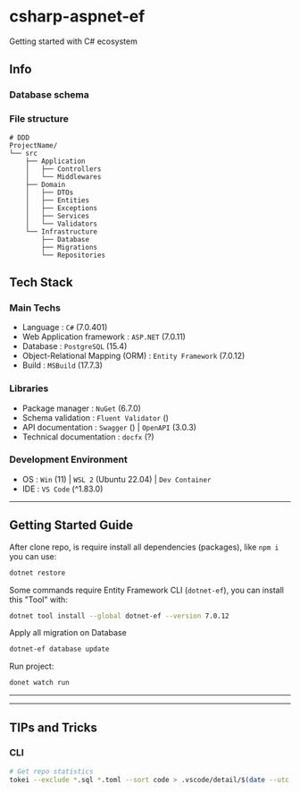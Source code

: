 # csharp-aspnet-ef

Getting started with C# ecosystem

## Info

### Database schema

<!-- [![ER Diagram on DBDiagram](src/database/docs/erd.png)](https://dbdiagram.io/) -->

### File structure

```dir
# DDD
ProjectName/
└── src
	├── Application
	│	├── Controllers
	│	└── Middlewares
	├── Domain
	│	├── DTOs
	│	├── Entities
	│	├── Exceptions
	│	├── Services
	│	└── Validators
	└── Infrastructure
	 	├── Database
	 	├── Migrations
	 	└── Repositories
```

## Tech Stack

### Main Techs

- Language : `C#` (7.0.401)
- Web Application framework : `ASP.NET` (7.0.11)
- Database : `PostgreSQL` (15.4)
- Object-Relational Mapping (ORM) : `Entity Framework` (7.0.12)
- Build : `MSBuild` (17.7.3)

### Libraries

- Package manager : `NuGet` (6.7.0)
- Schema validation : `Fluent Validator` ()
- API documentation : `Swagger` () | `OpenAPI` (3.0.3)
- Technical documentation : `docfx` (?)

### Development Environment

- OS : `Win` (11) | `WSL 2` (Ubuntu 22.04) | `Dev Container`
- IDE : `VS Code` (^1.83.0)

---

## Getting Started Guide

After clone repo, is require install all dependencies (packages), like `npm i` you can use:

```bash
dotnet restore
```

Some commands require Entity Framework CLI (`dotnet-ef`), you can install this "Tool" with:

```bash
dotnet tool install --global dotnet-ef --version 7.0.12
```

Apply all migration on Database

```bash
dotnet-ef database update
```

Run project:

```bash
donet watch run
```

---

---

## TIPs and Tricks

### CLI

```bash
# Get repo statistics
tokei --exclude *.sql *.toml --sort code > .vscode/detail/$(date --utc +%FT%TZ)
```
